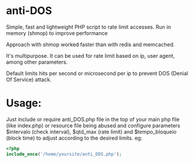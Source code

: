 # anti-DOS
Simple, fast and lightweight PHP script to rate limit accesses. Run in memory (shmop) to improve performance

Approach with shmop worked faster than with redis and memcached.

It's multipurpose. It can be used for rate limit based on ip, user agent, among other parameters.

Default limits hits per second or microsecond per ip to prevent DOS (Denial Of Service) attack.


# Usage:

Just include or require anti_DOS.php file in the top of your main php file (like index.php) or resource file being abused and configure parameters $intervalo (check interval), $qtd_max (rate limit) and $tempo_bloqueio (block time) to adjust according to the desired limits.
eg:
```php
<?php
include_once('/home/yoursite/anti_DOS.php');
```


